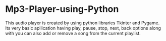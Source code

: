 # Mp3-Player-using-Python
This audio player is created by using python libraries Tkinter and Pygame. Its very basic apllication having play, pause, stop, next, back options along with you can also add or remove a song from the current playlist.
